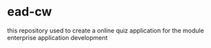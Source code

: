 # ead-cw
this repository used to create a online quiz application for the module enterprise application development
